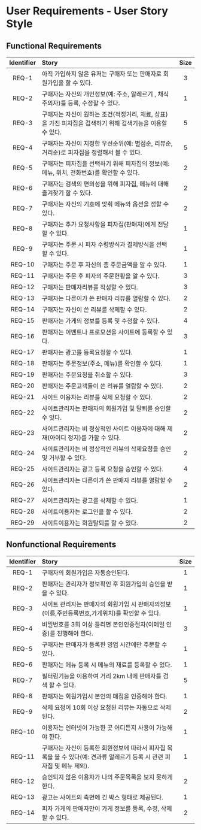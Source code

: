 # User Requirements - User Story Style
 
## Functional Requirements
 
Identifier | Story | Size
:--------:|:-------------------------|:----------:|
REQ-1 | 아직 가입하지 않은 유저는 구매자 또는 판매자로 회원가입을 할 수 있다.  | 3
REQ-2 | 구매자는 자신의 개인정보(예: 주소, 알레르기 , 채식주의자)를 등록, 수정할 수 있다. | 1
REQ-3 | 구매자는 자신이 원하는 조건(적정거리, 재료, 상표)을 가진 피자집을 검색하기 위해 검색기능을 이용할 수 있다.  | 5
REQ-4 | 구매자는 자신이 지정한 우선순위(예: 별점순, 리뷰순, 거리순)로 피자집을 정렬해서 볼 수 있다.  | 5
REQ-5 | 구매자는 피자집을 선택하기 위해 피자집의 정보(예: 메뉴, 위치, 전화번호)를 확인할 수 있다. | 2
REQ-6 | 구매자는 검색의 편의성을 위해 피자집, 메뉴에 대해 즐겨찾기 할 수 있다. | 2
REQ-7 | 구매자는 자신의 기호에 맞춰 메뉴와 옵션을 정할 수 있다. | 2
REQ-8 | 구매자는 추가 요청사항을 피자집(판매자)에게 전달할 수 있다. | 1
REQ-9 | 구매자는 주문 시 피자 수령방식과 결제방식을 선택 할 수 있다. | 1
REQ-10 | 구매자는 주문 후 자신의 총 주문금액을 알 수 있다. | 1
REQ-11 | 구매자는 주문 후 피자의 주문현황을 알 수 있다. | 3
REQ-12 | 구매자는 판매자리뷰를 작성할 수 있다. | 3
REQ-13 | 구매자는 다른이가 쓴 판매자 리뷰를 열람할 수 있다. | 2
REQ-14 | 구매자는 자신이 쓴 리뷰를 삭제할 수 있다. | 2
REQ-15 | 판매자는 가게의 정보를 등록 및 수정할 수 있다. | 4
REQ-16 | 판매자는 이벤트나 프로모션을 사이트에 등록할 수 있다. | 3
REQ-17 | 판매자는 광고를 등록요청할 수 있다. | 1
REQ-18 | 판매자는 주문정보(주소, 메뉴)를 확인할 수 있다. | 1
REQ-19 | 판매자는 주문요청을 취소할 수 있다. | 3
REQ-20 | 판매자는 주문고객들이 쓴 리뷰를 열람할 수 있다. | 2
REQ-21 | 사이트 이용자는 리뷰를 삭제 요청할 수 있다. | 2
REQ-22 | 사이트관리자는 판매자의 회원가입 및 탈퇴를 승인할 수 잇다. | 2
REQ-23 | 사이트관리자는 비 정상적인 사이트 이용자에 대해 제재(아이디 정지)를 가할 수 있다. | 2
REQ-24 | 사이트관리자는 비 정상적인 리뷰의 삭제요청을 승인 및 거부할 수 있다. | 2
REQ-25 | 사이트관리자는 광고 등록 요청을 승인할 수 있다. | 4
REQ-26 | 사이트관리자는 다른이가 쓴 판매자 리뷰를 열람할 수 있다. | 2
REQ-27 | 사이트관리자는 광고를 삭제할 수 있다. | 1
REQ-28 | 사이트이용자는 로그인을 할 수 있다. | 2
REQ-29 | 사이트이용자는 회원탈퇴를 할 수 있다. | 2

## Nonfunctional Requirements

Identifier | Story | Size
:--------:|:-------------------------|:----------:|
REQ-1| 구매자의 회원가입은 자동승인된다. | 1
REQ-2| 판매자는 관리자가 정보확인 후 회원가입의 승인을 받을 수 있다. | 1
REQ-3| 사이트 관리자는 판매자의 회원가입 시 판매자의정보(이름,주민등록번호,가게위치)를 확인할 수 있다. | 1
REQ-4| 비밀번호를 3회 이상 틀리면 본인인증절차(이메일 인증)를 진행해야 한다. | 3
REQ-5| 구매자는 판매자가 등록한 영업 시간에만 주문할 수 있다. | 1
REQ-6| 판매자는 메뉴 등록 시 메뉴의 재료를 등록할 수 있다. | 1
REQ-7| 필터링기능을 이용하여 거리 2km 내에 판매자를 검색 할 수 있다. | 5
REQ-8| 판매자는 회원가입시 본인의 매점을 인증해야 한다. | 1
REQ-9| 삭제 요청이 10회 이상 요청된 리뷰는 자동으로 삭제된다. | 2 
REQ-10| 이용자는 인터넷이 가능한 곳 어디든지 사용이 가능해야 한다. | 1 
REQ-11| 구매자는 자신이 등록한  회원정보에 따라서 피자집 목록을 볼 수 있다(예: 견과류 알레르기 등록 시 관련 피자집 및 메뉴 제외). | 1
REQ-12| 승인되지 않은 이용자가 나의 주문목록을 보지 못하게 한다. | 2
REQ-13| 광고는 사이트의 측면에 긴 박스 형태로 제공된다. | 1
REQ-14| 피자 가게의 판매자만이 가게 정보를 등록, 수정, 삭제할 수 있다. | 2
